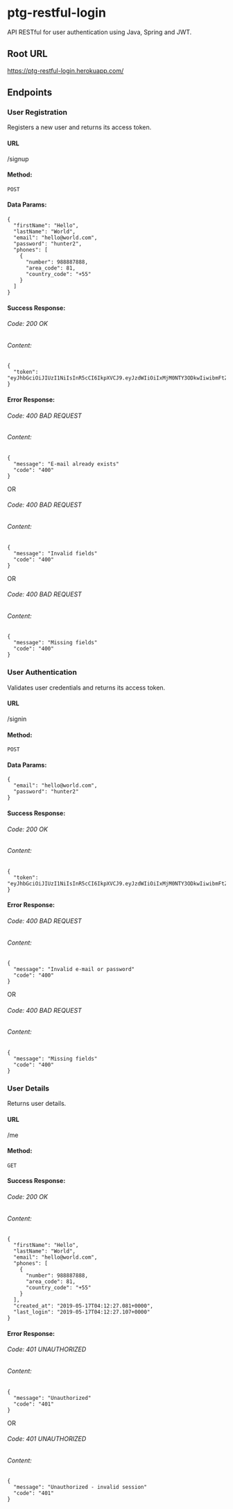 # ptg-restful-login

API RESTful for user authentication using Java, Spring and JWT.

## Root URL

https://ptg-restful-login.herokuapp.com/

## Endpoints

### User Registration

Registers a new user and returns its access token.

#### URL

/signup

#### Method:

  `POST`

#### Data Params:

    {
      "firstName": "Hello",
      "lastName": "World",
      "email": "hello@world.com",
      "password": "hunter2",
      "phones": [
        {
          "number": 988887888,
          "area_code": 81,
          "country_code": "+55"
        }
      ]
    }

#### Success Response:

###### Code: 200 OK

###### Content:

    {
      "token": "eyJhbGciOiJIUzI1NiIsInR5cCI6IkpXVCJ9.eyJzdWIiOiIxMjM0NTY3ODkwIiwibmFtZSI6IkpvaG4gRG9lIiwiaWF0IjoxNTE2MjM5MDIyfQ.SflKxwRJSMeKKF2QT4fwpMeJf36POk6yJV_adQssw5c"
    }

#### Error Response:

###### Code: 400 BAD REQUEST

###### Content:

    {
      "message": "E-mail already exists"
      "code": "400"
    }

OR

###### Code: 400 BAD REQUEST

###### Content:

    {
      "message": "Invalid fields"
      "code": "400"
    }
    
OR

###### Code: 400 BAD REQUEST

###### Content:

    {
      "message": "Missing fields"
      "code": "400"
    }

### User Authentication

Validates user credentials and returns its access token.

#### URL

/signin

#### Method:

  `POST`

#### Data Params:

    {
      "email": "hello@world.com",
      "password": "hunter2"
    }

#### Success Response:

###### Code: 200 OK

###### Content:

    {
      "token": "eyJhbGciOiJIUzI1NiIsInR5cCI6IkpXVCJ9.eyJzdWIiOiIxMjM0NTY3ODkwIiwibmFtZSI6IkpvaG4gRG9lIiwiaWF0IjoxNTE2MjM5MDIyfQ.SflKxwRJSMeKKF2QT4fwpMeJf36POk6yJV_adQssw5c"
    }

#### Error Response:

###### Code: 400 BAD REQUEST

###### Content:

    {
      "message": "Invalid e-mail or password"
      "code": "400"
    }

OR

###### Code: 400 BAD REQUEST

###### Content:

    {
      "message": "Missing fields"
      "code": "400"
    }

### User Details

Returns user details.

#### URL

/me

#### Method:

  `GET`

#### Success Response:

###### Code: 200 OK

###### Content:

    {
      "firstName": "Hello",
      "lastName": "World",
      "email": "hello@world.com",
      "phones": [
        {
          "number": 988887888,
          "area_code": 81,
          "country_code": "+55"
        }
      ],
      "created_at": "2019-05-17T04:12:27.081+0000",
      "last_login": "2019-05-17T04:12:27.107+0000"
    }

#### Error Response:

###### Code: 401 UNAUTHORIZED

###### Content:

    {
      "message": "Unauthorized"
      "code": "401"
    }

OR

###### Code: 401 UNAUTHORIZED

###### Content:

    {
      "message": "Unauthorized - invalid session"
      "code": "401"
    }
